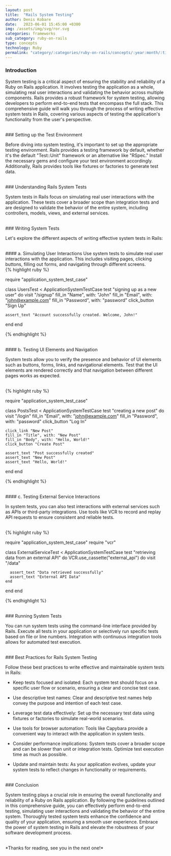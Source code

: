 ```yaml
---
layout: post
title:  "Rails System Testing"
author: Denis Kobare
date:   2023-06-01 15:45:00 +0300
img: /assets/img/svg/ror.svg
categories: frameworks
sub_category: ruby-on-rails
type: concepts
technology: Ruby
permalink: "category/:categories/ruby-on-rails/concepts/:year:month/:title"
---
```



### Introduction

System testing is a critical aspect of ensuring the stability and reliability of 
a Ruby on Rails application. It involves testing the application as a whole, 
simulating real user interactions and validating the behavior across multiple 
components. Rails provides a robust framework for system testing, allowing 
developers to perform end-to-end tests that encompass the full stack. This 
comprehensive guide will walk you through the process of writing effective system 
tests in Rails, covering various aspects of testing the application's 
functionality from the user's perspective.



<br>
### Setting up the Test Environment

Before diving into system testing, it's important to set up the appropriate 
testing environment. Rails provides a testing framework by default, whether 
it's the default "Test::Unit" framework or an alternative like "RSpec." 
Install the necessary gems and configure your test environment accordingly. 
Additionally, Rails provides tools like fixtures or factories to generate test data.



<br>
### Understanding Rails System Tests

System tests in Rails focus on simulating real user interactions with the 
application. These tests cover a broader scope than integration tests and are 
designed to validate the behavior of the entire system, including controllers, 
models, views, and external services.



<br>
### Writing System Tests

Let's explore the different aspects of writing effective system tests in Rails:


<br>
#### a. Simulating User Interactions
Use system tests to simulate real user interactions with the application. 
This includes visiting pages, clicking buttons, filling out forms, and navigating 
through different screens.


<br>
{% highlight ruby %}

require "application_system_test_case"

class UsersTest < ApplicationSystemTestCase
  test "signing up as a new user" do
    visit "/signup"
    fill_in "Name", with: "John"
    fill_in "Email", with: "john@example.com"
    fill_in "Password", with: "password"
    click_button "Sign Up"

    assert_text "Account successfully created. Welcome, John!"
  end
end

{% endhighlight %}



<br>
#### b. Testing UI Elements and Navigation

System tests allow you to verify the presence and behavior of UI elements such 
as buttons, forms, links, and navigational elements. Test that the UI elements 
are rendered correctly and that navigation between different pages works as expected.


<br>
{% highlight ruby %}

require "application_system_test_case"

class PostsTest < ApplicationSystemTestCase
  test "creating a new post" do
    visit "/login"
    fill_in "Email", with: "john@example.com"
    fill_in "Password", with: "password"
    click_button "Log In"

    click_link "New Post"
    fill_in "Title", with: "New Post"
    fill_in "Body", with: "Hello, World!"
    click_button "Create Post"

    assert_text "Post successfully created"
    assert_text "New Post"
    assert_text "Hello, World!"
  end
end

{% endhighlight %}



<br>
#### c. Testing External Service Interactions

In system tests, you can also test interactions with external services such as 
APIs or third-party integrations. Use tools like VCR to record and replay API 
requests to ensure consistent and reliable tests.


<br>
{% highlight ruby %}

require "application_system_test_case"
require "vcr"

class ExternalServiceTest < ApplicationSystemTestCase
  test "retrieving data from an external API" do
    VCR.use_cassette("external_api") do
      visit "/data"

      assert_text "Data retrieved successfully"
      assert_text "External API Data"
    end
  end
end

{% endhighlight %}


<br>
### Running System Tests

You can run system tests using the command-line interface provided by Rails. 
Execute all tests in your application or selectively run specific tests based on 
file or line numbers. Integration with continuous integration tools allows for 
automated test execution.


<br>
### Best Practices for Rails System Testing

Follow these best practices to write effective and maintainable system tests in Rails:

- Keep tests focused and isolated: Each system test should focus on a specific 
user flow or scenario, ensuring a clear and concise test case.

- Use descriptive test names: Clear and descriptive test names help convey the 
purpose and intention of each test case.

- Leverage test data effectively: Set up the necessary test data using fixtures 
or factories to simulate real-world scenarios.

- Use tools for browser automation: Tools like Capybara provide a convenient way 
to interact with the application in system tests.

- Consider performance implications: System tests cover a broader scope and can 
be slower than unit or integration tests. Optimize test execution time as much 
as possible.

- Update and maintain tests: As your application evolves, update your system 
tests to reflect changes in functionality or requirements.



<br>
### Conclusion

System testing plays a crucial role in ensuring the overall functionality and 
reliability of a Ruby on Rails application. By following the guidelines outlined 
in this comprehensive guide, you can effectively perform end-to-end testing, 
simulating user interactions and validating the behavior of the entire system. 
Thoroughly tested system tests enhance the confidence and quality of your 
application, ensuring a smooth user experience. Embrace the power of system 
testing in Rails and elevate the robustness of your software development process.


<br>
*Thanks for reading, see you in the next one!*
